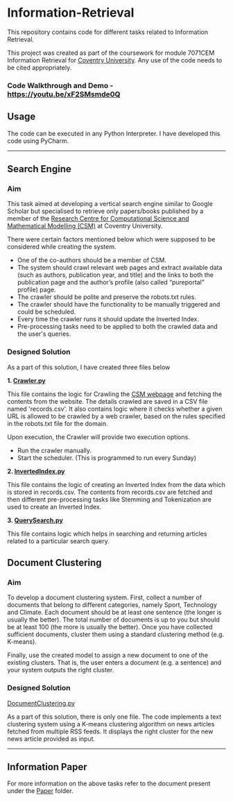 
# Information-Retrieval

This repository contains code for different tasks related to Information Retrieval.

This project was created as part of the coursework for module 7071CEM Information Retrieval for [Coventry University](https://www.coventry.ac.uk/course-structure/pg/eec/data-science-and-computational-intelligence-msc/). Any use of the code needs to be cited appropriately. 

### Code Walkthrough and Demo - https://youtu.be/xF2SMsmde0Q

## Usage

The code can be executed in any Python Interpreter. I have developed this code using PyCharm.


---

## Search Engine

### Aim

This task aimed at developing a vertical search engine similar to Google Scholar but specialised to retrieve only papers/books published by a member of the [Research Centre for Computational Science and Mathematical Modelling (CSM)](https://pureportal.coventry.ac.uk/en/organisations/research-centre-for-computational-science-and-mathematical-modell) at Coventry University.

There were certain factors mentioned below which were supposed to be considered while creating the system.
 - One of the co-authors should be a member of CSM.
 - The system should crawl relevant web pages and extract available data (such as authors, publication year, and title) and the links to both the publication page and the author’s profile (also called “pureportal” profile) page.
 - The crawler should be polite and preserve the robots.txt rules.
 - The crawler should have the functionality to be manually triggered and could be scheduled.
 - Every time the crawler runs it should update the Inverted Index.
 - Pre-processing tasks need to be applied to both the crawled data and the user's queries.

### Designed Solution

As a part of this solution, I have created three files below

**1. [Crawler.py](https://github.com/siddesai80/Information-Retrieval/blob/main/Crawler.py)**

This file contains the logic for Crawling the [CSM webpage](https://pureportal.coventry.ac.uk/en/organisations/research-centre-for-computational-science-and-mathematical-modell) and fetching the contents from the website. The details crawled are saved in a CSV file named 'records.csv'. It also contains logic where it checks whether a given URL is allowed to be crawled by a web crawler, based on the rules specified in the robots.txt file for the domain. 

Upon execution, the Crawler will provide two execution options.
- Run the crawler manually.
- Start the scheduler. (This is programmed to run every Sunday)

**2. [InvertedIndex.py](https://github.com/siddesai80/Information-Retrieval/blob/main/InvertedIndex.py)**

This file contains the logic of creating an Inverted Index from the data which is stored in records.csv. The contents from records.csv are fetched and then different pre-processing tasks like Stemming and Tokenization are used to create an Inverted Index. 

**3. [QuerySearch.py](https://github.com/siddesai80/Information-Retrieval/blob/main/QuerySearch.py)**

This file contains logic which helps in searching and returning articles related to a particular search query. 

## Document Clustering

### Aim

To develop a document clustering system. First, collect a number of documents that belong to different categories, namely Sport, Technology and Climate. Each document should be at least one sentence (the longer is usually the better). The total number of documents is up to you but should be at least 100 (the more is usually the better). Once you have collected sufficient documents, cluster them using a standard clustering method (e.g. K-means).

Finally, use the created model to assign a new document to one of the existing clusters. That is, the user enters a document (e.g. a sentence) and your system outputs the right cluster.

### Designed Solution

[DocumentClustering.py](https://github.com/siddesai80/Information-Retrieval/blob/main/DocumentClustering.py)

As a part of this solution, there is only one file. The code implements a text clustering system using a K-means clustering algorithm on news articles fetched from multiple RSS feeds. It displays the right cluster for the new news article provided as input. 

---

## Information Paper

For more information on the above tasks refer to the document present under the [Paper](https://github.com/siddesai80/Information-Retrieval/tree/main/Paper) folder. 
